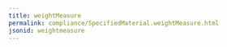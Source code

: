 ```yaml
---
title: weightMeasure
permalink: compliance/SpecifiedMaterial.weightMeasure.html
jsonid: weightmeasure
---
```

